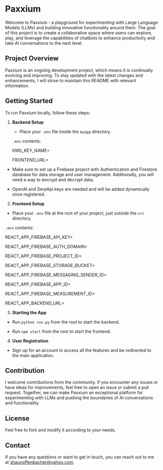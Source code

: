# Paxxium


Welcome to Paxxium - a playground for experimenting with Large Language Models (LLMs) and building innovative functionality around them. The goal of this project is to create a collaborative space where users can explore, play, and leverage the capabilities of chatbots to enhance productivity and take AI conversations to the next level.

## Project Overview

Paxxium is an ongoing development project, which means it is continually evolving and improving. To stay updated with the latest changes and enhancements, I will strive to maintain this README with relevant information. 

## Getting Started

To run Paxxium locally, follow these steps:

1. **Backend Setup**

   - Place your `.env` file inside the `myapp` directory.

   `.env` contents:

    KMS_KEY_NAME=

    FRONTEND_URL=


  - Make sure to set up a Firebase project with Authentication and Firestore database for data storage and    user management. Additionally, you will need a way to encrypt and decrypt data.

- OpenAI and SerpApi keys are needed and will be added dynamically once registered.

2. **Frontend Setup**

- Place your `.env` file at the root of your project, just outside the `src` directory.

`.env` contents:

  REACT_APP_FIREBASE_API_KEY=

  REACT_APP_FIREBASE_AUTH_DOMAIN=

  REACT_APP_FIREBASE_PROJECT_ID=

  REACT_APP_FIREBASE_STORAGE_BUCKET=

  REACT_APP_FIREBASE_MESSAGING_SENDER_ID=

  REACT_APP_FIREBASE_APP_ID=

  REACT_APP_FIREBASE_MEASUREMENT_ID=

  REACT_APP_BACKEND_URL=


3. **Starting the App**

- Run `python run.py` from the root to start the backend.

- Run `npm start` from the root to start the frontend.

4. **User Registration**

- Sign up for an account to access all the features and be redirected to the main application.

## Contribution

I welcome contributions from the community. If you encounter any issues or have ideas for improvements, feel free to open an issue or submit a pull request. Together, we can make Paxxium an exceptional platform for experimenting with LLMs and pushing the boundaries of AI conversations and functionality

## License

Feel free to fork and modify it according to your needs.

## Contact

If you have any questions or want to get in touch, you can reach out to me at
[shaunoffenbacher@yahoo.com](mailto:email@shaunoffenbacher@yahoo.com).




